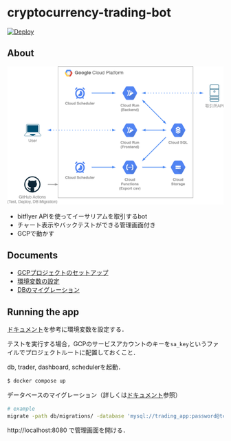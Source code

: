 # cryptocurrency-trading-bot

[![Deploy](https://github.com/Fukkatsuso/cryptocurrency-trading-bot/actions/workflows/deploy.yml/badge.svg)](https://github.com/Fukkatsuso/cryptocurrency-trading-bot/actions/workflows/deploy.yml)

## About

![flow](doc/flow.drawio.png)

- bitflyer APIを使ってイーサリアムを取引するbot
- チャート表示やバックテストができる管理画面付き
- GCPで動かす

## Documents

- [GCPプロジェクトのセットアップ](doc/gcp_project.md)
- [環境変数の設定](doc/env.md)
- [DBのマイグレーション](doc/migration.md)

## Running the app

[ドキュメント](doc/env.md)を参考に環境変数を設定する．

テストを実行する場合，GCPのサービスアカウントのキーを`sa_key`というファイルでプロジェクトルートに配置しておくこと．

db, trader, dashboard, schedulerを起動．

```bash
$ docker compose up
```

データベースのマイグレーション（詳しくは[ドキュメント](doc/migration.md)参照）

```sh
# example
migrate -path db/migrations/ -database 'mysql://trading_app:password@tcp(localhost:3306)/trading_db' up
```

http://localhost:8080 で管理画面を開ける．
